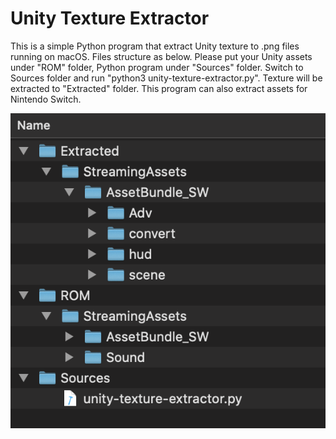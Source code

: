 # Unity Texture Extractor

This is a simple Python program that extract Unity texture to .png files running on macOS.  Files structure as below.  Please put your Unity assets under "ROM" folder, Python program under "Sources" folder.  Switch to Sources folder and run "python3 unity-texture-extractor.py".  Texture will be extracted to "Extracted" folder.  This program can also extract assets for Nintendo Switch.

![File structure](https://github.com/pacess/unity-texture-extractor/raw/master/README/README.png)

